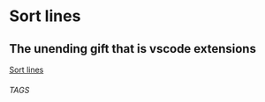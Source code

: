 # Sort lines
## The unending gift that is vscode extensions

[Sort lines](https://marketplace.visualstudio.com/items?itemName=Tyriar.sort-lines)

###### TAGS
<vscode> <extensions>